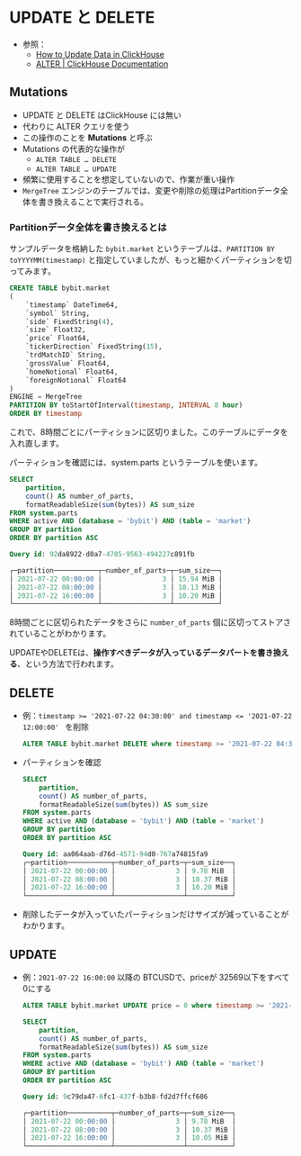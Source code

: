 # UPDATE と DELETE 

- 参照：
    - [How to Update Data in ClickHouse](https://clickhouse.tech/blog/en/2016/how-to-update-data-in-clickhouse/)
    - [ALTER | ClickHouse Documentation](https://clickhouse.tech/docs/en/sql-reference/statements/alter/#mutations)

## Mutations

- UPDATE と DELETE はClickHouse には無い
- 代わりに ALTER クエリを使う
- この操作のことを **Mutations** と呼ぶ
- Mutations の代表的な操作が
    - `ALTER TABLE … DELETE` 
    - `ALTER TABLE … UPDATE`
- 頻繁に使用することを想定していないので、作業が重い操作
- `MergeTree` エンジンのテーブルでは、変更や削除の処理はPartitionデータ全体を書き換えることで実行される。

### Partitionデータ全体を書き換えるとは

サンプルデータを格納した `bybit.market` というテーブルは、`PARTITION BY toYYYYMM(timestamp)` と指定していましたが、もっと細かくパーティションを切ってみます。

```sql
CREATE TABLE bybit.market
(
    `timestamp` DateTime64,
    `symbol` String,
    `side` FixedString(4),
    `size` Float32,
    `price` Float64,
    `tickerDirection` FixedString(15),
    `trdMatchID` String,
    `grossValue` Float64,
    `homeNotional` Float64,
    `foreignNotional` Float64
)
ENGINE = MergeTree
PARTITION BY toStartOfInterval(timestamp, INTERVAL 8 hour)
ORDER BY timestamp    
``` 
これで、8時間ごとにパーティションに区切りました。このテーブルにデータを入れ直します。

パーティションを確認には、system.parts というテーブルを使います。

```sql
SELECT
    partition,
    count() AS number_of_parts,
    formatReadableSize(sum(bytes)) AS sum_size
FROM system.parts
WHERE active AND (database = 'bybit') AND (table = 'market')
GROUP BY partition
ORDER BY partition ASC

Query id: 92da8922-d0a7-4785-9563-494227c891fb

┌─partition───────────┬─number_of_parts─┬─sum_size──┐
│ 2021-07-22 00:00:00 │               3 │ 15.94 MiB │
│ 2021-07-22 08:00:00 │               3 │ 18.13 MiB │
│ 2021-07-22 16:00:00 │               3 │ 10.20 MiB │
└─────────────────────┴─────────────────┴───────────┘

``` 
8時間ごとに区切られたデータをさらに `number_of_parts` 個に区切ってストアされていることがわかります。

UPDATEやDELETEは、**操作すべきデータが入っているデータパートを書き換える**、という方法で行われます。

## DELETE 

- 例：`timestamp >= '2021-07-22 04:30:00' and timestamp <= '2021-07-22 12:00:00' ` を削除
    ```sql
    ALTER TABLE bybit.market DELETE where timestamp >= '2021-07-22 04:30:00' and timestamp <= '2021-07-22 12:00:00'
    ```
- パーティションを確認
    ```sql
    SELECT
        partition,
        count() AS number_of_parts,
        formatReadableSize(sum(bytes)) AS sum_size
    FROM system.parts
    WHERE active AND (database = 'bybit') AND (table = 'market')
    GROUP BY partition
    ORDER BY partition ASC

    Query id: aa064aab-d76d-4571-94d0-767a74815fa9
    ┌─partition───────────┬─number_of_parts─┬─sum_size──┐
    │ 2021-07-22 00:00:00 │               3 │ 9.78 MiB  │
    │ 2021-07-22 08:00:00 │               3 │ 10.37 MiB │
    │ 2021-07-22 16:00:00 │               3 │ 10.20 MiB │
    └─────────────────────┴─────────────────┴───────────┘

    ```  
- 削除したデータが入っていたパーティションだけサイズが減っていることがわかります。

## UPDATE 
- 例：`2021-07-22 16:00:00` 以降の BTCUSDで、priceが 32569以下をすべて0にする

    ```sql
    ALTER TABLE bybit.market UPDATE price = 0 where timestamp >= '2021-07-22 16:00:00' and symbol = 'BTCUSD' and price < 32569
    ```
    ```sql
    SELECT
        partition,
        count() AS number_of_parts,
        formatReadableSize(sum(bytes)) AS sum_size
    FROM system.parts
    WHERE active AND (database = 'bybit') AND (table = 'market')
    GROUP BY partition
    ORDER BY partition ASC

    Query id: 9c79da47-6fc1-437f-b3b8-fd2d7ffcf686

    ┌─partition───────────┬─number_of_parts─┬─sum_size──┐
    │ 2021-07-22 00:00:00 │               3 │ 9.78 MiB  │
    │ 2021-07-22 08:00:00 │               3 │ 10.37 MiB │
    │ 2021-07-22 16:00:00 │               3 │ 10.05 MiB │
    └─────────────────────┴─────────────────┴───────────┘


    ```
